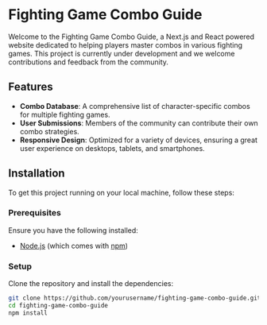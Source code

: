 # Fighting Game Combo Guide

Welcome to the Fighting Game Combo Guide, a Next.js and React powered website dedicated to helping players master combos in various fighting games. This project is currently under development and we welcome contributions and feedback from the community.

## Features

- **Combo Database**: A comprehensive list of character-specific combos for multiple fighting games.
- **User Submissions**: Members of the community can contribute their own combo strategies.
- **Responsive Design**: Optimized for a variety of devices, ensuring a great user experience on desktops, tablets, and smartphones.

## Installation

To get this project running on your local machine, follow these steps:

### Prerequisites

Ensure you have the following installed:
- [Node.js](https://nodejs.org/en/download/) (which comes with [npm](http://npmjs.com/))

### Setup

Clone the repository and install the dependencies:

```bash
git clone https://github.com/yourusername/fighting-game-combo-guide.git
cd fighting-game-combo-guide
npm install
